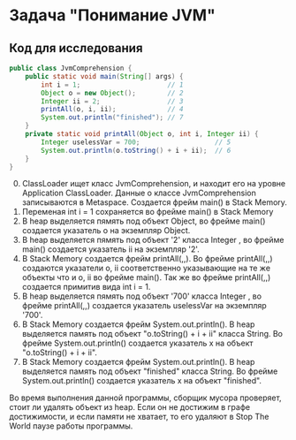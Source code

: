 ﻿# Задача "Понимание JVM"


## Код для исследования
```java
public class JvmComprehension {
    public static void main(String[] args) {
        int i = 1;                      // 1
        Object o = new Object();        // 2
        Integer ii = 2;                 // 3
        printAll(o, i, ii);             // 4
        System.out.println("finished"); // 7
    }
    private static void printAll(Object o, int i, Integer ii) {
        Integer uselessVar = 700;                   // 5
        System.out.println(o.toString() + i + ii);  // 6
    }
}
```

0. ClassLoader ищет класс JvmComprehension, и находит его на уровне Application ClassLoader. Данные о классе JvmComprehension записываются в Metaspace. Создается фрейм main() в Stack Memory.
1. Переменая int i = 1 сохраняется во фрейме main() в Stack Memory
2. В heap выделяется пямять под объект Object, во фрейме main() создается указатель o на экземпляр Object.
3. В heap выделяется пямять под объект '2' класса Integer , во фрейме main() создается указатель ii на экземпляр '2'.
4. В Stack Memory создается фрейм printAll(,,). Во фрейме printAll(,,) создаются указатели o, ii соответственно указывающие на те же объекты что и o, ii во фрейме main(). Так же во фрейме printAll(,,) создается примитив вида int i = 1.
5. В heap выделяется пямять под объект '700' класса Integer , во фрейме printAll(,,) создается указатель uselessVar на экземпляр '700'. 
6. В Stack Memory создается фрейм System.out.println(). В heap выделяется память под объект "o.toString() + i + ii" класса String. Во фрейме System.out.println() создается указатель x на объект "o.toString() + i + ii".
7. В Stack Memory создается фрейм System.out.println(). В heap выделяется память под объект "finished" класса String. Во фрейме System.out.println() создается указатель x на объект "finished".

Во время выполнения данной программы, сборщик мусора проверяет, стоит ли удалять объект из heap. Если он не достижим в графе достижимости, и если памяти не хватает, то его удаляют в Stop The World паузе работы программы.